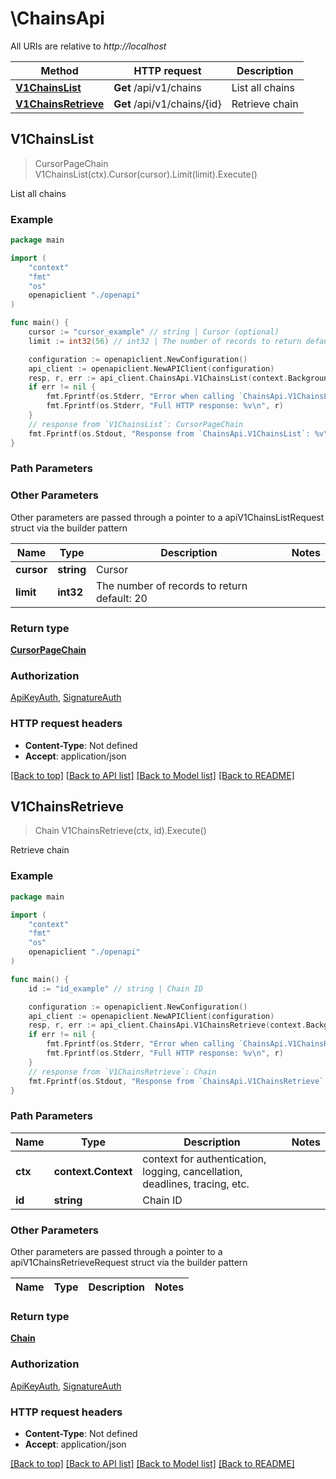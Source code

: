 # \ChainsApi

All URIs are relative to *http://localhost*

Method | HTTP request | Description
------------- | ------------- | -------------
[**V1ChainsList**](ChainsApi.md#V1ChainsList) | **Get** /api/v1/chains | List all chains
[**V1ChainsRetrieve**](ChainsApi.md#V1ChainsRetrieve) | **Get** /api/v1/chains/{id} | Retrieve chain



## V1ChainsList

> CursorPageChain V1ChainsList(ctx).Cursor(cursor).Limit(limit).Execute()

List all chains



### Example

```go
package main

import (
    "context"
    "fmt"
    "os"
    openapiclient "./openapi"
)

func main() {
    cursor := "cursor_example" // string | Cursor (optional)
    limit := int32(56) // int32 | The number of records to return default: 20 (optional)

    configuration := openapiclient.NewConfiguration()
    api_client := openapiclient.NewAPIClient(configuration)
    resp, r, err := api_client.ChainsApi.V1ChainsList(context.Background()).Cursor(cursor).Limit(limit).Execute()
    if err != nil {
        fmt.Fprintf(os.Stderr, "Error when calling `ChainsApi.V1ChainsList``: %v\n", err)
        fmt.Fprintf(os.Stderr, "Full HTTP response: %v\n", r)
    }
    // response from `V1ChainsList`: CursorPageChain
    fmt.Fprintf(os.Stdout, "Response from `ChainsApi.V1ChainsList`: %v\n", resp)
}
```

### Path Parameters



### Other Parameters

Other parameters are passed through a pointer to a apiV1ChainsListRequest struct via the builder pattern


Name | Type | Description  | Notes
------------- | ------------- | ------------- | -------------
 **cursor** | **string** | Cursor | 
 **limit** | **int32** | The number of records to return default: 20 | 

### Return type

[**CursorPageChain**](CursorPageChain.md)

### Authorization

[ApiKeyAuth](../README.md#ApiKeyAuth), [SignatureAuth](../README.md#SignatureAuth)

### HTTP request headers

- **Content-Type**: Not defined
- **Accept**: application/json

[[Back to top]](#) [[Back to API list]](../README.md#documentation-for-api-endpoints)
[[Back to Model list]](../README.md#documentation-for-models)
[[Back to README]](../README.md)


## V1ChainsRetrieve

> Chain V1ChainsRetrieve(ctx, id).Execute()

Retrieve chain



### Example

```go
package main

import (
    "context"
    "fmt"
    "os"
    openapiclient "./openapi"
)

func main() {
    id := "id_example" // string | Chain ID

    configuration := openapiclient.NewConfiguration()
    api_client := openapiclient.NewAPIClient(configuration)
    resp, r, err := api_client.ChainsApi.V1ChainsRetrieve(context.Background(), id).Execute()
    if err != nil {
        fmt.Fprintf(os.Stderr, "Error when calling `ChainsApi.V1ChainsRetrieve``: %v\n", err)
        fmt.Fprintf(os.Stderr, "Full HTTP response: %v\n", r)
    }
    // response from `V1ChainsRetrieve`: Chain
    fmt.Fprintf(os.Stdout, "Response from `ChainsApi.V1ChainsRetrieve`: %v\n", resp)
}
```

### Path Parameters


Name | Type | Description  | Notes
------------- | ------------- | ------------- | -------------
**ctx** | **context.Context** | context for authentication, logging, cancellation, deadlines, tracing, etc.
**id** | **string** | Chain ID | 

### Other Parameters

Other parameters are passed through a pointer to a apiV1ChainsRetrieveRequest struct via the builder pattern


Name | Type | Description  | Notes
------------- | ------------- | ------------- | -------------


### Return type

[**Chain**](Chain.md)

### Authorization

[ApiKeyAuth](../README.md#ApiKeyAuth), [SignatureAuth](../README.md#SignatureAuth)

### HTTP request headers

- **Content-Type**: Not defined
- **Accept**: application/json

[[Back to top]](#) [[Back to API list]](../README.md#documentation-for-api-endpoints)
[[Back to Model list]](../README.md#documentation-for-models)
[[Back to README]](../README.md)

